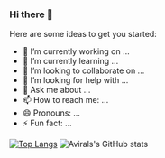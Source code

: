 ### Hi there 👋

Here are some ideas to get you started:

- 🔭 I’m currently working on ...
- 🌱 I’m currently learning ...
- 👯 I’m looking to collaborate on ...
- 🤔 I’m looking for help with ...
- 💬 Ask me about ...
- 📫 How to reach me: ...
- 😄 Pronouns: ...
- ⚡ Fun fact: ...

[![Top Langs](https://github-readme-stats.vercel.app/api/top-langs/?username=Abhitator216&exclude_repo=github-readme-stats&theme=dracula&layout=compact,anuraghazra.github.io)](https://github.com/anuraghazra/github-readme-stats)
![Avirals's GitHub stats](https://github-readme-stats.vercel.app/api?username=Abhitator216&count_private=true&theme=dracula)
